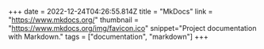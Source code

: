 +++
date = 2022-12-24T04:26:55.814Z
title = "MkDocs"
link = "https://www.mkdocs.org/"
thumbnail = "https://www.mkdocs.org/img/favicon.ico"
snippet="Project documentation with Markdown."
tags = ["documentation", "markdown"]
+++
